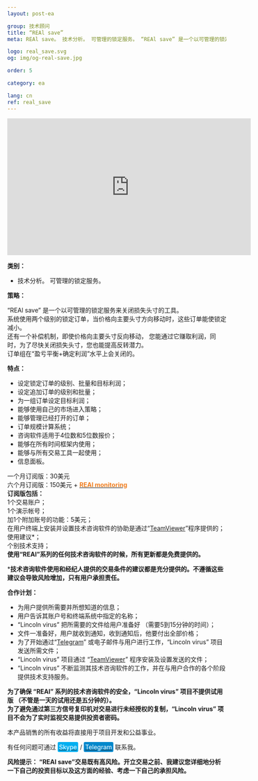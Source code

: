 ```yaml
---
layout: post-ea

group: 技术顾问
title: “REAl save”
meta: REAl save。 技术分析。 可管理的锁定服务。 “REAl save” 是一个以可管理的锁定服务来关闭损失头寸的工具。

logo: real_save.svg
og: img/og-real-save.jpg

order: 5

category: ea

lang: cn
ref: real_save
---
```


<div class="video-container mb-3">
  <iframe class="mx-auto d-block" width="560" height="315" src="https://www.youtube.com/embed/mnzYHtt1aqM?rel=0&amp;controls=2&amp;showinfo=0" frameborder="0" allow="autoplay; encrypted-media" allowfullscreen> </iframe>
</div>


**类别：**
  - 技术分析。 可管理的锁定服务。
  
**策略：**

“REAl save” 是一个以可管理的锁定服务来关闭损失头寸的工具。  
系统使用两个级别的锁定订单，当价格向主要头寸方向移动时，这些订单能使锁定减小。  
还有一个补偿机制，即使价格向主要头寸反向移动， 您能通过它赚取利润，同时，为了尽快关闭损失头寸，您也能提高反转潜力。  
订单组在“盈亏平衡+确定利润”水平上会关闭的。

**特点：**
  - 设定锁定订单的级别、批量和目标利润；
  - 设定追加订单的级别和批量；
  - 为一组订单设定目标利润；
  - 能够使用自己的市场进入策略；
  - 能够管理已经打开的订单；
  - 订单规模计算系统；
  - 咨询软件适用于4位数和5位数报价；
  - 能够在所有时间框架内使用；
  - 能够与所有交易工具一起使用；
  - 信息面板。
  
  一个月订阅版：30美元  
  六个月订阅版：150美元 + **<a href="https://lincolnvirus.com/projects/cn/forex/real_monitoring.html" target="_blank"><span style="color:#f07e20">REAl monitoring</span></a>**  
  **订阅版包括：**  
  1个交易账户；  
  1个演示帐号；  
  加1个附加账号的功能：5美元；  
  在用户终端上安装并设置技术咨询软件的协助是通过“<a href="https://www.teamviewer.com/" target="_blank">TeamViewer</a>”程序提供的；  
  使用建议*；  
  个别技术支持；  
  **使用“REAl”系列的任何技术咨询软件的时候，所有更新都是免费提供的。**  
  
  ***技术咨询软件使用和经纪人提供的交易条件的建议都是充分提供的。不遵循这些建议会导致风险增加，只有用户承担责任。**
  
  **合作计划：**  

- 为用户提供所需要并所想知道的信息；  
- 用户告诉其账户号和终端系统中指定的名称；  
- “Lincoln virus” 把所需要的文件给用户准备好 （需要5到15分钟的时间）；  
- 文件一准备好，用户就收到通知，收到通知后，他要付出全部价格；  
- 为了开始通过“<a href="https://t.me/chutkoy" target="_blank">Telegram</a>” 或电子邮件与用户进行工作，“Lincoln virus” 项目发送所需文件；  
- “Lincoln virus” 项目通过 “<a href="https://www.teamviewer.com/" target="_blank">TeamViewer</a>” 程序安装及设置发送的文件；  
- “Lincoln virus” 不断监测其技术咨询软件的工作，并在与用户合作的各个阶段提供技术支持服务。  

**为了确保 “REAl” 系列的技术咨询软件的安全，“Lincoln virus” 项目不提供试用版 （不管是一天的试用还是五分钟的）。**  
**为了避免通过第三方信号复印机对交易进行未经授权的复制，“Lincoln virus” 项目不会为了实时监视交易提供投资者密码。**  

本产品销售的所有收益将直接用于项目开发和公益事业。  

有任何问题可通过 <a href="skype:chutkoy89?call" target="_blank"><span style="background-color:#00aff0; color:white; padding:3px; border-radius: 3px">Skype</span></a> / <a href="https://t.me/chutkoy" target="_blank"><span style="background-color:#0088cc; color:white; padding:3px; border-radius: 3px">Telegram</span></a> 联系我。  

**风险提示： “REAl save”交易既有高风险。开立交易之前、我建议您详细地分析一下自己的投资目标以及这方面的经验、考虑一下自己的承担风险。**
